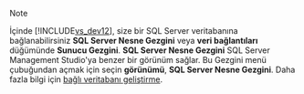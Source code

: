 > [!NOTE]
>  İçinde [!INCLUDE[vs_dev12](../includes/vs-dev12-md.md)], size bir SQL Server veritabanına bağlanabilirsiniz **SQL Server Nesne Gezgini** veya **veri bağlantıları** düğümünde **Sunucu Gezgini**. **SQL Server Nesne Gezgini** SQL Server Management Studio'ya benzer bir görünüm sağlar. Bu Gezgini menü çubuğundan açmak için seçin **görünümü**, **SQL Server Nesne Gezgini**. Daha fazla bilgi için [bağlı veritabanı geliştirme](http://go.microsoft.com/fwlink/?LinkId=233646).